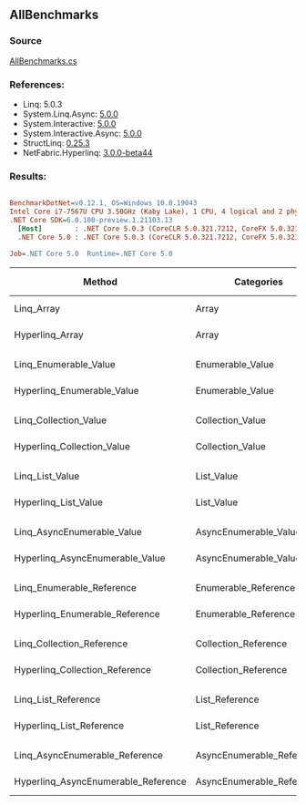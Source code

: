 ﻿## AllBenchmarks

### Source
[AllBenchmarks.cs](../NetFabric.Hyperlinq.Benchmarks/Benchmarks/AllBenchmarks.cs)

### References:
- Linq: 5.0.3
- System.Linq.Async: [5.0.0](https://www.nuget.org/packages/System.Linq.Async/5.0.0)
- System.Interactive: [5.0.0](https://www.nuget.org/packages/System.Interactive/5.0.0)
- System.Interactive.Async: [5.0.0](https://www.nuget.org/packages/System.Interactive.Async/5.0.0)
- StructLinq: [0.25.3](https://www.nuget.org/packages/StructLinq/0.25.3)
- NetFabric.Hyperlinq: [3.0.0-beta44](https://www.nuget.org/packages/NetFabric.Hyperlinq/3.0.0-beta44)

### Results:
``` ini

BenchmarkDotNet=v0.12.1, OS=Windows 10.0.19043
Intel Core i7-7567U CPU 3.50GHz (Kaby Lake), 1 CPU, 4 logical and 2 physical cores
.NET Core SDK=6.0.100-preview.1.21103.13
  [Host]        : .NET Core 5.0.3 (CoreCLR 5.0.321.7212, CoreFX 5.0.321.7212), X64 RyuJIT
  .NET Core 5.0 : .NET Core 5.0.3 (CoreCLR 5.0.321.7212, CoreFX 5.0.321.7212), X64 RyuJIT

Job=.NET Core 5.0  Runtime=.NET Core 5.0  

```
|                              Method |                Categories | Count |       Mean |   Error |  StdDev | Ratio |  Gen 0 | Gen 1 | Gen 2 | Allocated |
|------------------------------------ |-------------------------- |------ |-----------:|--------:|--------:|------:|-------:|------:|------:|----------:|
|                          Linq_Array |                     Array |   100 |   587.8 ns | 1.31 ns | 1.10 ns |  1.00 | 0.0153 |     - |     - |      32 B |
|                     Hyperlinq_Array |                     Array |   100 |   192.6 ns | 0.41 ns | 0.37 ns |  0.33 |      - |     - |     - |         - |
|                                     |                           |       |            |         |         |       |        |       |       |           |
|               Linq_Enumerable_Value |          Enumerable_Value |   100 |   744.7 ns | 1.03 ns | 0.92 ns |  1.00 | 0.0153 |     - |     - |      32 B |
|          Hyperlinq_Enumerable_Value |          Enumerable_Value |   100 |   198.2 ns | 0.44 ns | 0.34 ns |  0.27 |      - |     - |     - |         - |
|                                     |                           |       |            |         |         |       |        |       |       |           |
|               Linq_Collection_Value |          Collection_Value |   100 |   745.6 ns | 2.88 ns | 2.55 ns |  1.00 | 0.0153 |     - |     - |      32 B |
|          Hyperlinq_Collection_Value |          Collection_Value |   100 |   200.8 ns | 1.18 ns | 0.98 ns |  0.27 |      - |     - |     - |         - |
|                                     |                           |       |            |         |         |       |        |       |       |           |
|                     Linq_List_Value |                List_Value |   100 |   749.5 ns | 6.41 ns | 6.00 ns |  1.00 | 0.0153 |     - |     - |      32 B |
|                Hyperlinq_List_Value |                List_Value |   100 |   978.6 ns | 2.46 ns | 2.30 ns |  1.31 |      - |     - |     - |         - |
|                                     |                           |       |            |         |         |       |        |       |       |           |
|          Linq_AsyncEnumerable_Value |     AsyncEnumerable_Value |   100 | 2,159.0 ns | 3.01 ns | 2.82 ns |  1.00 | 0.0191 |     - |     - |      40 B |
|     Hyperlinq_AsyncEnumerable_Value |     AsyncEnumerable_Value |   100 |   317.9 ns | 0.81 ns | 0.75 ns |  0.15 |      - |     - |     - |         - |
|                                     |                           |       |            |         |         |       |        |       |       |           |
|           Linq_Enumerable_Reference |      Enumerable_Reference |   100 |   589.4 ns | 3.72 ns | 3.11 ns |  1.00 | 0.0153 |     - |     - |      32 B |
|      Hyperlinq_Enumerable_Reference |      Enumerable_Reference |   100 |   538.8 ns | 1.38 ns | 1.23 ns |  0.91 | 0.0153 |     - |     - |      32 B |
|                                     |                           |       |            |         |         |       |        |       |       |           |
|           Linq_Collection_Reference |      Collection_Reference |   100 |   587.3 ns | 1.53 ns | 1.44 ns |  1.00 | 0.0153 |     - |     - |      32 B |
|      Hyperlinq_Collection_Reference |      Collection_Reference |   100 |   514.3 ns | 2.35 ns | 1.83 ns |  0.88 | 0.0153 |     - |     - |      32 B |
|                                     |                           |       |            |         |         |       |        |       |       |           |
|                 Linq_List_Reference |            List_Reference |   100 |   537.9 ns | 1.32 ns | 1.10 ns |  1.00 | 0.0153 |     - |     - |      32 B |
|            Hyperlinq_List_Reference |            List_Reference |   100 |   925.7 ns | 2.96 ns | 2.31 ns |  1.72 |      - |     - |     - |         - |
|                                     |                           |       |            |         |         |       |        |       |       |           |
|      Linq_AsyncEnumerable_Reference | AsyncEnumerable_Reference |   100 | 2,057.2 ns | 3.16 ns | 2.95 ns |  1.00 | 0.0191 |     - |     - |      40 B |
| Hyperlinq_AsyncEnumerable_Reference | AsyncEnumerable_Reference |   100 |   345.4 ns | 0.48 ns | 0.45 ns |  0.17 | 0.0191 |     - |     - |      40 B |
